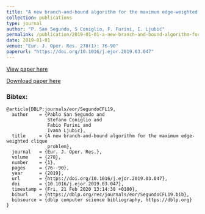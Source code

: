 ```yaml
---
title: "A new branch-and-bound algorithm for the maximum edge-weighted clique problem"
collection: publications
type: journal
author: "P. San Segundo, S Coniglio, F. Furini, I. Ljubić"
permalink: /publication/2019-01-01-a-new-branch-and-bound-algorithm-for-the-maximum-edge-weighted-clique-problem
date: 2019-01-01
venue: "Eur. J. Oper. Res. 278(1): 76-90"
paperurl: "https://doi.org/10.1016/j.ejor.2019.03.047"
---
```


[View paper here](https://doi.org/10.1016/j.ejor.2019.03.047)

[Download paper here]({{site.url}}/docs/publications/mewc_bb_rev.pdf)

### Bibtex:

```
@article{DBLP:journals/eor/SegundoCFL19,
  author    = {Pablo San Segundo and
               Stefano Coniglio and
               Fabio Furini and
               Ivana Ljubic},
  title     = {A new branch-and-bound algorithm for the maximum edge-weighted clique
               problem},
  journal   = {Eur. J. Oper. Res.},
  volume    = {278},
  number    = {1},
  pages     = {76--90},
  year      = {2019},
  url       = {https://doi.org/10.1016/j.ejor.2019.03.047},
  doi       = {10.1016/j.ejor.2019.03.047},
  timestamp = {Fri, 21 Feb 2020 13:14:38 +0100},
  biburl    = {https://dblp.org/rec/journals/eor/SegundoCFL19.bib},
  bibsource = {dblp computer science bibliography, https://dblp.org}
}
```
